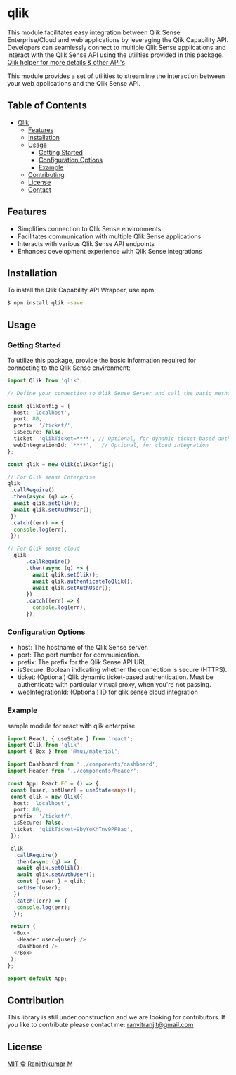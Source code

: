 # qlik

This module facilitates easy integration between Qlik Sense Enterprise/Cloud and web applications by leveraging the Qlik Capability API. Developers can seamlessly connect to multiple Qlik Sense applications and interact with the Qlik Sense API using the utilities provided in this package. [Qlik helper for more details & other API's](https://help.qlik.com/en-US/sense-developer/August2022/Subsystems/APIs/Content/Sense_ClientAPIs/capability-apis-reference.htm)

This module provides a set of utilities to streamline the interaction between your web applications and the Qlik Sense API.

## Table of Contents

- [Qlik](#qlik)
    - [Features](#features)
    - [Installation](#installation)
    - [Usage](#usage)
        - [Getting Started](#getting-started)
        - [Configuration Options](#configuration-options)
        - [Example](#example)
    - [Contributing](#contributing)
    - [License](#license)
    - [Contact](#contact)

## Features

- Simplifies connection to Qlik Sense environments
- Facilitates communication with multiple Qlik Sense applications
- Interacts with various Qlik Sense API endpoints
- Enhances development experience with Qlik Sense integrations

## Installation

To install the Qlik Capability API Wrapper, use npm:

```bash
$ npm install qlik -save
```

## Usage
### Getting Started
To utilize this package, provide the basic information required for connecting to the Qlik Sense environment:

```typescript
import Qlik from 'qlik';

// Define your connection to Qlik Sense Server and call the basic methods.

const qlikConfig = {
  host: 'localhost',
  port: 80,
  prefix: '/ticket/',
  isSecure: false,
  ticket: 'qlikTicket=****', // Optional, for dynamic ticket-based authentication
  webIntegrationId: '****',   // Optional, for cloud integration
};

const qlik = new Qlik(qlikConfig);

// For Qlik sense Enterprise
qlik
 .callRequire()
 .then(async (q) => {
  await qlik.setQlik();
  await qlik.setAuthUser();
 })
 .catch((err) => {
  console.log(err);
 });

// For Qlik sense cloud
  qlik
      .callRequire()
      .then(async (q) => {
        await qlik.setQlik();
        await qlik.authenticateToQlik();
        await qlik.setAuthUser();
      })
      .catch((err) => {
        console.log(err);
      });
```
### Configuration Options
- host: The hostname of the Qlik Sense server.
- port: The port number for communication.
- prefix: The prefix for the Qlik Sense API URL.
- isSecure: Boolean indicating whether the connection is secure (HTTPS).
- ticket: (Optional) Qlik dynamic ticket-based authentication. Must be authenticate with particular virtual proxy, when you're not passing.
- webIntegrationId: (Optional) ID for  qlik sense cloud integration

### Example
sample module for react with qlik enterprise.

```typescript
import React, { useState } from 'react';
import Qlik from 'qlik';
import { Box } from '@mui/material';

import Dashboard from '../components/dashboard';
import Header from '../components/header';

const App: React.FC = () => {
 const [user, setUser] = useState<any>();
 const qlik = new Qlik({
  host: 'localhost',
  port: 80,
  prefix: '/ticket/',
  isSecure: false,
  ticket: 'qlikTicket=9byYoKhTnv9PP8aq',
 });

 qlik
  .callRequire()
  .then(async (q) => {
   await qlik.setQlik();
   await qlik.setAuthUser();
   const { user } = qlik;
   setUser(user);
  })
  .catch((err) => {
   console.log(err);
  });

 return (
  <Box>
   <Header user={user} />
   <Dashboard />
  </Box>
 );
};

export default App;
```

## Contribution

This library is still under construction and we are looking for contributors.
If you like to contribute please contact me: ranvitranjit@gmail.com

## License

[MIT ©](./LICENSE) [Ranjithkumar M](https://ranvithm.github.io/)
